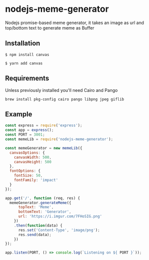 # nodejs-meme-generator
Nodejs promise-based meme generator, it takes an image as url and top/bottom text to generate meme as Buffer

## Installation
```
$ npm install canvas
```
```
$ yarn add canvas
```

## Requirements
Unless previously installed you'll need Cairo and Pango
```
brew install pkg-config cairo pango libpng jpeg giflib
```

## Example
```javascript
const express = require('express');
const app = express();
const PORT = 3001;
const memeLib = require('nodejs-meme-generator');

const memeGenerator = new memeLib({
  canvasOptions: {
    canvasWidth: 500,
    canvasHeight: 500
  },
  fontOptions: {
    fontSize: 50,
    fontFamily: 'impact'
  }
});

app.get('/', function (req, res) {
  memeGenerator.generateMeme({
      topText: 'Meme',
      bottomText: 'Generator',
      url: 'https://i.imgur.com/7FHoSIG.png'
    })
    .then(function(data) {
      res.set('Content-Type', 'image/png');
      res.send(data);
    })
});

app.listen(PORT, () => console.log(`Listening on ${ PORT }`));
```
